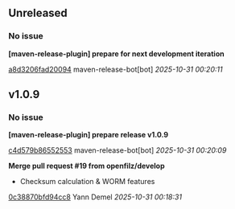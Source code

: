 ## Unreleased
### No issue

**[maven-release-plugin] prepare for next development iteration**


[a8d3206fad20094](https://github.com/openfilz/openfilz-core/commit/a8d3206fad20094) maven-release-bot[bot] *2025-10-31 00:20:11*


## v1.0.9
### No issue

**[maven-release-plugin] prepare release v1.0.9**


[c4d579b86552553](https://github.com/openfilz/openfilz-core/commit/c4d579b86552553) maven-release-bot[bot] *2025-10-31 00:20:09*

**Merge pull request #19 from openfilz/develop**

 * Checksum calculation &amp; WORM features

[0c38870bfd94cc8](https://github.com/openfilz/openfilz-core/commit/0c38870bfd94cc8) Yann Demel *2025-10-31 00:18:31*


